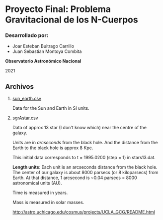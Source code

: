 # Proyecto Final: Problema Gravitacional de los N-Cuerpos

### Desarrollado por:

* Joar Esteban Buitrago Carrillo
* Juan Sebastian Montoya Combita

**Observatorio Astronómico Nacional**

2021


## Archivos

1. [sun_earth.csv](sun_earth.csv)

   Data for the Sun and Earth in SI units.


2. [sgrAstar.csv](sgrAstar.csv)

   Data of approx 13 star (I don't know which) near the centre of the
   galaxy.

   Units are in *arcseconds* from the black hole.  And the distance
   from the Earth to the black hole is approx 8 Kpc.

   This initial data corresponds to t = 1995.0200 (step = 1) in
   stars13.dat.

   **Length units**: Each unit is an arcseconds distance from the
   black hole.  The center of our galaxy is about 8000 parsecs (or 8
   kiloparsecs) from Earth.  At that distance, 1 arcsecond is ~0.04
   parsecs = 8000 astronomical units (AU).

   Time is measured in years.

   Mass is measured in solar masses.

   http://astro.uchicago.edu/cosmus/projects/UCLA_GCG/README.html
